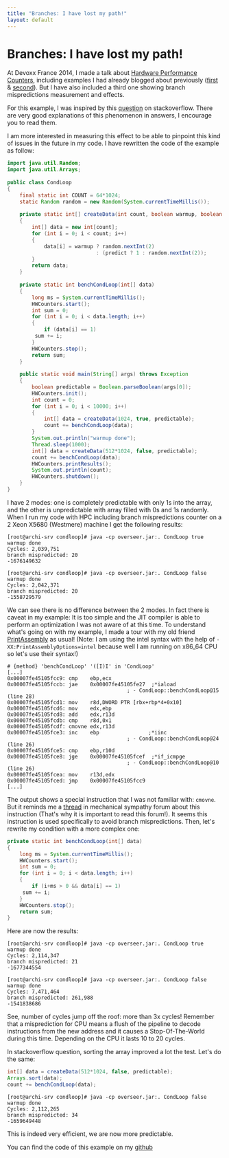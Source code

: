 ```yaml
---
title: "Branches: I have lost my path!"
layout: default
---
```

# Branches: I have lost my path!

At Devoxx France 2014, I made a talk about [Hardware Performance Counters](https://jpbempel.github.io/2013/08/02/hardware-performance-counters.html), including examples I had already blogged about previously ([first](https://jpbempel.github.io/2013/10/30/hardware-performance-counters-atomic-vs-standard-incrementation.html) & [second](https://jpbempel.github.io/2013/12/17/arraylist-vs-linkedlist.html)). But I have also included a third one showing branch mispredictions measurement and effects.

For this example, I was inspired by this [question](http://stackoverflow.com/questions/11227809/why-is-processing-a-sorted-array-faster-than-an-unsorted-array) on stackoverflow. There are very good explanations of this phenomenon in answers, I encourage you to read them.

I am more interested in measuring this effect to be able to pinpoint this kind of issues in the future in my code. I have rewritten the code of the example as follow:

```java
import java.util.Random;
import java.util.Arrays;
 
public class CondLoop
{
    final static int COUNT = 64*1024;
    static Random random = new Random(System.currentTimeMillis());
 
    private static int[] createData(int count, boolean warmup, boolean predict)
    {
        int[] data = new int[count];
        for (int i = 0; i < count; i++)
        {
            data[i] = warmup ? random.nextInt(2)
                             : (predict ? 1 : random.nextInt(2));
        }
        return data;
    }
     
    private static int benchCondLoop(int[] data)
    {
        long ms = System.currentTimeMillis();
        HWCounters.start();
        int sum = 0;
        for (int i = 0; i < data.length; i++)
        {
            if (data[i] == 1)
         sum += i;
        }
        HWCounters.stop();
        return sum;
    }
 
    public static void main(String[] args) throws Exception
    {
        boolean predictable = Boolean.parseBoolean(args[0]);
        HWCounters.init();
        int count = 0;
        for (int i = 0; i < 10000; i++)
        {
            int[] data = createData(1024, true, predictable);
            count += benchCondLoop(data);
        }
        System.out.println("warmup done");
        Thread.sleep(1000);
        int[] data = createData(512*1024, false, predictable);
        count += benchCondLoop(data);
        HWCounters.printResults();
        System.out.println(count);
        HWCounters.shutdown();
    }
}
```

I have 2 modes: one is completely predictable with only 1s into the array, and the other is unpredictable with array filled with 0s and 1s randomly.
When I run my code with HPC including branch mispredictions counter on a 2 Xeon X5680 (Westmere) machine I get the following results:
```
[root@archi-srv condloop]# java -cp overseer.jar:. CondLoop true
warmup done
Cycles: 2,039,751
branch mispredicted: 20
-1676149632

[root@archi-srv condloop]# java -cp overseer.jar:. CondLoop false
warmup done
Cycles: 2,042,371
branch mispredicted: 20
-1558729579
```
We can see there is no difference between the 2 modes. In fact there is caveat in my example: It is too simple and the JIT compiler is able to perform an optimization I was not aware of at this time. To understand what's going on with my example, I made a tour with my old friend [PrintAssembly](https://jpbempel.github.io/2012/10/16/how-to-print-disassembly-from-JIT-code.html) as usual! (Note: I am using the intel syntax with the help of `-XX:PrintAssemblyOptions=intel` because well I am running on x86_64 CPU so let's use their syntax!)
```
# {method} 'benchCondLoop' '([I)I' in 'CondLoop'
[...]
0x00007fe45105fcc9: cmp    ebp,ecx
0x00007fe45105fccb: jae    0x00007fe45105fe27  ;*iaload
                                       ; - CondLoop::benchCondLoop@15 (line 28)
0x00007fe45105fcd1: mov    r8d,DWORD PTR [rbx+rbp*4+0x10]
0x00007fe45105fcd6: mov    edx,ebp
0x00007fe45105fcd8: add    edx,r13d
0x00007fe45105fcdb: cmp    r8d,0x1
0x00007fe45105fcdf: cmovne edx,r13d
0x00007fe45105fce3: inc    ebp                ;*iinc
                                       ; - CondLoop::benchCondLoop@24 (line 26)
0x00007fe45105fce5: cmp    ebp,r10d
0x00007fe45105fce8: jge    0x00007fe45105fcef  ;*if_icmpge
                                       ; - CondLoop::benchCondLoop@10 (line 26)
0x00007fe45105fcea: mov    r13d,edx
0x00007fe45105fced: jmp    0x00007fe45105fcc9
[...]
``` 

The output shows a special instruction that I was not familiar with: `cmovne`. But it reminds me a [thread](https://groups.google.com/d/msg/mechanical-sympathy/xNpCA8yjItI/5hEMV0lWv0wJ) in mechanical sympathy forum about this instruction (That's why it is important to read this forum!).
It seems this instruction is used specifically to avoid branch mispredictions.
Then, let's rewrite my condition with a more complex one:
```java
private static int benchCondLoop(int[] data)
{
    long ms = System.currentTimeMillis();
    HWCounters.start();
    int sum = 0;
    for (int i = 0; i < data.length; i++)
    {
        if (i+ms > 0 && data[i] == 1)
     sum += i;
    }
    HWCounters.stop();
    return sum;
}
``` 
Here are now the results:
``` 
[root@archi-srv condloop]# java -cp overseer.jar:. CondLoop true
warmup done
Cycles: 2,114,347
branch mispredicted: 21
-1677344554

[root@archi-srv condloop]# java -cp overseer.jar:. CondLoop false
warmup done
Cycles: 7,471,464
branch mispredicted: 261,988
-1541838686
```
See, number of cycles jump off the roof: more than 3x cycles! Remember that a misprediction for CPU means a flush of the pipeline to decode instructions from the new address and it causes a Stop-Of-The-World during this time. Depending on the CPU it lasts 10 to 20 cycles.

In stackoverflow question, sorting the array improved a lot the test. Let's do the same:
```java
int[] data = createData(512*1024, false, predictable);
Arrays.sort(data);
count += benchCondLoop(data);
```
```
[root@archi-srv condloop]# java -cp overseer.jar:. CondLoop false
warmup done
Cycles: 2,112,265
branch mispredicted: 34
-1659649448
```
This is indeed very efficient, we are now more predictable.

You can find the code of this example on my [github](https://github.com/jpbempel/presentations/blob/master/hpc/condloop/CondLoop.java)
